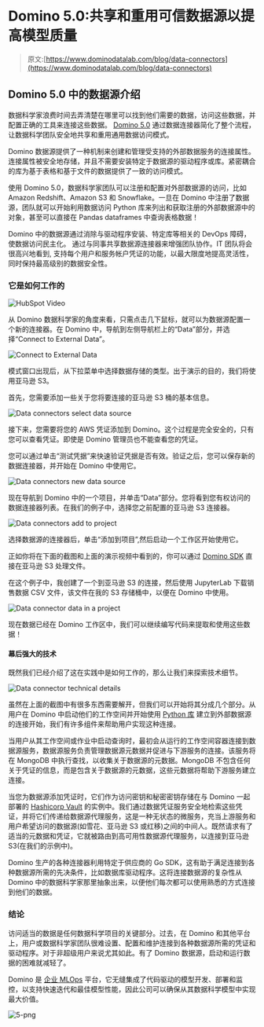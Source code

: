 # Domino 5.0:共享和重用可信数据源以提高模型质量

> 原文:[https://www.dominodatalab.com/blog/data-connectors](https://www.dominodatalab.com/blog/data-connectors)

## Domino 5.0 中的数据源介绍

数据科学家浪费时间去弄清楚在哪里可以找到他们需要的数据，访问这些数据，并配置正确的工具来连接这些数据。 [Domino 5.0](https://www.dominodatalab.com/resources/introducing-domino-5.0) 通过数据连接器简化了整个流程，让数据科学团队安全地共享和重用通用数据访问模式。

Domino 数据源提供了一种机制来创建和管理受支持的外部数据服务的连接属性。连接属性被安全地存储，并且不需要安装特定于数据源的驱动程序或库。紧密耦合的库为基于表格和基于文件的数据提供了一致的访问模式。

使用 Domino 5.0，数据科学家团队可以注册和配置对外部数据源的访问，比如 Amazon Redshift、Amazon S3 和 Snowflake。一旦在 Domino 中注册了数据源，团队就可以开始利用数据访问 Python 库来列出和获取注册的外部数据源中的对象，甚至可以直接在 Pandas dataframes 中查询表格数据！

Domino 中的数据源通过消除与驱动程序安装、特定库等相关的 DevOps 障碍，使数据访问民主化。 通过与同事共享数据源连接器来增强团队协作。IT 团队将会很高兴地看到, 支持每个用户和服务帐户凭证的功能，以最大限度地提高灵活性，同时保持最高级别的数据安全性。

### 它是如何工作的

![HubSpot Video](../Images/40f5cc42a7da9afd76e4ef6c1cd84efd.png)

从 Domino 数据科学家的角度来看，只需点击几下鼠标，就可以为数据源配置一个新的连接器。在 Domino 中，导航到左侧导航栏上的“Data”部分，并选择“Connect to External Data”。

![Connect to External Data](../Images/7852c60c3012f84bfa96f80f0de60418.png)

模式窗口出现后，从下拉菜单中选择数据存储的类型。出于演示的目的，我们将使用亚马逊 S3。

首先，您需要添加一些关于您将要连接的亚马逊 S3 桶的基本信息。

![Data connectors select data source](../Images/68ebd8ec75bfb2279f8f7e33021963b0.png)

接下来，您需要将您的 AWS 凭证添加到 Domino。这个过程是完全安全的，只有您可以查看凭证。即使是 Domino 管理员也不能查看您的凭证。

您可以通过单击“测试凭据”来快速验证凭据是否有效。验证之后，您可以保存新的数据连接器，并开始在 Domino 中使用它。

![Data connectors new data source](../Images/550e74e3c615edef0f10af2effe04756.png)

现在导航到 Domino 中的一个项目，并单击“Data”部分。您将看到您有权访问的数据连接器列表。在我们的例子中，选择您之前配置的亚马逊 S3 连接器。

![Data connectors add to project](../Images/d01e16f2bdecdca8f28636ed5ef20245.png)

选择数据源的连接器后，单击“添加到项目”,然后启动一个工作区开始使用它。

正如你将在下面的截图和上面的演示视频中看到的，你可以通过 [Domino SDK](https://docs.dominodatalab.com/projects/domino-data-api/en/latest/install.html) 直接在亚马逊 S3 处理文件。

在这个例子中，我创建了一个到亚马逊 S3 的连接，然后使用 JupyterLab 下载销售数据 CSV 文件，该文件在我的 S3 存储桶中，以便在 Domino 中使用。

![Data connector data in a project](../Images/bc39188a12ad4bbc83c0ad5bb855be63.png)

现在数据已经在 Domino 工作区中，我们可以继续编写代码来提取和使用这些数据！

#### 幕后强大的技术

既然我们已经介绍了这在实践中是如何工作的，那么让我们来探索技术细节。

![Data connector technical details](../Images/c1d489213b37df168eb112aeaf5ff49d.png)

虽然在上面的截图中有很多东西需要解开，但我们可以开始将其分成几个部分。从用户在 Domino 中启动他们的工作空间并开始使用 [Python 库](https://docs.dominodatalab.com/projects/domino-data-api/en/latest/) 建立到外部数据源的连接开始，我们有许多组件来帮助用户实现这种连接。

当用户从其工作空间或作业中启动查询时，最初会从运行的工作空间容器连接到数据源服务，数据源服务负责管理数据源元数据并促进与下游服务的连接。该服务将在 MongoDB 中执行查找，以收集关于数据源的元数据。MongoDB 不包含任何关于凭证的信息，而是包含关于数据源的元数据，这些元数据将帮助下游服务建立连接。

当您为数据源添加凭证时，它们作为访问密钥和秘密密钥存储在与 Domino 一起部署的 [Hashicorp Vault](https://www.vaultproject.io/) 的实例中。我们通过数据凭证服务安全地检索这些凭证，并将它们传递给数据源代理服务，这是一种无状态的微服务，充当上游服务和用户希望访问的数据源(如雪花、亚马逊 S3 或红移)之间的中间人。既然请求有了适当的元数据和凭证，它就被路由到高可用性数据源代理服务，以连接到亚马逊 S3(在我们的示例中)。

Domino 生产的各种连接器利用特定于供应商的 Go SDK，这有助于满足连接到各种数据源所需的先决条件，比如数据库驱动程序。这将连接数据源的复杂性从 Domino 中的数据科学家那里抽象出来，以便他们每次都可以使用熟悉的方式连接到他们的数据。

### 结论

访问适当的数据是任何数据科学项目的关键部分。过去，在 Domino 和其他平台上，用户或数据科学家团队很难设置、配置和维护连接到各种数据源所需的凭证和驱动程序。对于非超级用户来说尤其如此。有了 Domino 数据源，启动和运行数据的困难就减轻了。

Domino 是 [企业 MLOps](https://www.dominodatalab.com/resources/a-guide-to-enterprise-mlops/) 平台，它无缝集成了代码驱动的模型开发、部署和监控，以支持快速迭代和最佳模型性能，因此公司可以确保从其数据科学模型中实现最大价值。

![5-png](../Images/80079ee8744686d16915b05e7bff1527.png)